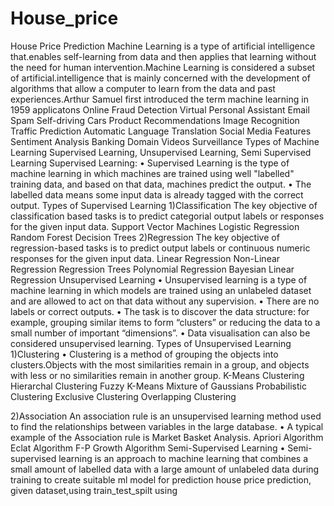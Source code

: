 # House_price
House Price Prediction
Machine Learning is a type of artificial intelligence that.enables self-learning from data and then applies that learning without the need for human intervention.Machine Learning is considered a subset of artificial.intelligence that is mainly concerned with the development of algorithms that allow a computer to learn from the data and past experiences.Arthur Samuel first introduced the term machine learning in 1959
applicatons 
Online Fraud Detection
Virtual Personal Assistant
Email Spam 
Self-driving Cars
Product Recommendations
Image Recognition
Traffic Prediction
Automatic Language Translation
Social Media Features
Sentiment Analysis
Banking Domain
Videos Surveillance
Types of Machine Learning
         Supervised Learning, Unsupervised Learning, Semi Supervised Learning
Supervised Learning: 
• Supervised Learning is the type of machine learning in which machines are trained using well "labelled" training data, and based on that data, machines predict the output. 
• The labelled data means some input data is already tagged with the correct output.
Types of Supervised Learning
   1)Classification 
        The key objective of classification based tasks is to predict categorial output labels or responses for the given input data.
                Support Vector Machines
                Logistic Regression
                Random Forest
                Decision Trees
   2)Regression
        The key objective of regression-based tasks is to predict output labels or continuous numeric responses for the given input data.
                Linear Regression
                Non-Linear Regression
                Regression Trees
                Polynomial Regression
                Bayesian Linear Regression
Unsupervised Learning 
• Unsupervised learning is a type of machine learning in which models are trained using an unlabeled dataset and are allowed to act on that data without any supervision.
• There are no labels or correct outputs. 
• The task is to discover the data structure: for example, grouping similar items to form “clusters” or reducing the data to a small number of important “dimensions”. 
• Data visualisation can also be considered unsupervised learning.
Types of Unsupervised Learning
   1)Clustering
       • Clustering is a method of grouping the objects into clusters.Objects with the most similarities remain in a group, and 
objects with less or no similarities remain in another group.
                K-Means Clustering
                Hierarchal Clustering
                Fuzzy K-Means
                Mixture of Gaussians
                Probabilistic Clustering
                Exclusive Clustering
                Overlapping Clustering

   2)Association
         An association rule is an unsupervised learning method used to find the relationships between variables in the large database.
         • A typical example of the Association rule is Market Basket Analysis.
                Apriori Algorithm
                Eclat Algorithm
                F-P Growth Algorithm
Semi-Supervised Learning 
• Semi-supervised learning is an approach to machine learning that combines a small amount of labelled data with a large amount of unlabeled data during training
to create suitable ml model for prediction house price prediction, given dataset,using train_test_spilt using
